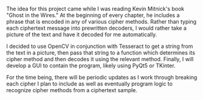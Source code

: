 The idea for this project came while I was reading Kevin Mitnick's book "Ghost in the Wires." At the beginning of every chapter, he includes a phrase that is encoded in any of various cipher methods. Rather than typing each ciphertext message into prewritten decoders, I would rather take a picture of the text and have it decoded for me automatically. 

I decided to use OpenCV in conjunction with Tesseract to get a string from the text in a picture, then pass that string to a function which determines its cipher method and then decodes it using the relevant method. Finally, I will develop a GUI to contain the program, likely using PyQt5 or TKinter. 

For the time being, there will be periodic updates as I work through breaking each cipher I plan to include as well as eventually program logic to recognize cipher methods from a ciphertext sample. 